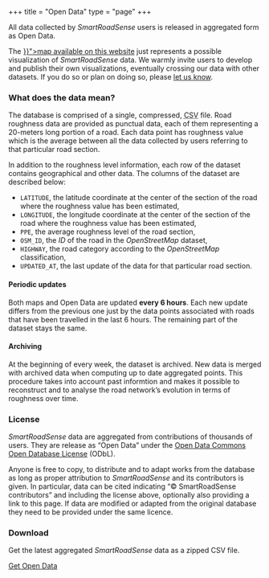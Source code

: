 +++
title = "Open Data"
type = "page"
+++

<div class="row">
<div class="col-md-8">

<p class="lead">All data collected by <i>SmartRoadSense</i> users is released in aggregated form as Open Data.</p>

<p>The <a href="{{< langRef "data/map" >}}">map available on this website</a> just represents a possible visualization of <i>SmartRoadSense</i> data.
We warmly invite users to develop and publish their own visualizations, eventually crossing our data with other datasets.
If you do so or plan on doing so, please <a href="mailto:info@smartroadsense.it">let us know</a>.</p>

<h3>What does the data mean?</h3>

<p>The database is comprised of a single, compressed, <abbr title="Comma Separated Values">CSV</abbr> file.
Road roughness data are provided as punctual data, each of them representing a 20-meters long portion of a road.
Each data point has roughness value which is the average between all the data collected by users referring to that particular road section.</p>

<p>In addition to the roughness level information, each row of the dataset contains geographical and other data.
The columns of the dataset are described below:</p>

<ul>
<li><code>LATITUDE</code>, the latitude coordinate at the center of the section of the road where the roughness value has been estimated,</li>
<li><code>LONGITUDE</code>, the longitude coordinate at the center of the section of the road where the roughness value has been estimated,</li>
<li><code>PPE</code>, the average roughness level of the road section,</li>
<li><code>OSM_ID</code>, the <i>ID</i> of the road in the <i>OpenStreetMap</i> dataset,</li>
<li><code>HIGHWAY</code>, the road category according to the <i>OpenStreetMap</i> classification,</li>
<li><code>UPDATED_AT</code>, the last update of the data for that particular road section.</li>
</ul>

<h4>Periodic updates</h4>

<p>Both maps and Open Data are updated <b>every 6 hours</b>.
Each new update differs from the previous one just by the data points associated with roads that have been travelled in the last 6 hours.
The remaining part of the dataset stays the same.</p>

<h4>Archiving</h4>

<p>At the beginning of every week, the dataset is archived.
New data is merged with archived data when computing up to date aggregated points.
This procedure takes into account past informtion and makes it possible to reconstruct and to analyse the road network’s evolution in terms of roughness over time.</p>

<h3>License</h3>

<p><i>SmartRoadSense</i> data are aggregated from contributions of thousands of users.
They are release as “Open Data” under the <a href="http://opendatacommons.org/licenses/odbl/">Open Data Commons Open Database License</a> (ODbL).</p>

<p>Anyone is free to copy, to distribute and to adapt works from the database as long as proper attribution to <i>SmartRoadSense</i> and its contributors is given.
In particular, data can be cited indicating “&copy; SmartRoadSense contributors” and including the license above, optionally also providing a link to this page.
If data are modified or adapted from the original database they need to be provided under the same licence.</p>

</div>
<div class="col-md-4 ">

<h3>Download</h3>

<p>Get the latest aggregated <i>SmartRoadSense</i> data as a zipped CSV file.</p>

<p class="text-center"><a href="/open_data.zip" class="btn btn-primary">Get Open Data</a></p>

</div>
</div>

